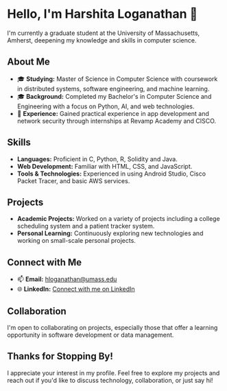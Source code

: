 # Hello, I'm Harshita Loganathan 👋

I'm currently a graduate student at the University of Massachusetts, Amherst, deepening my knowledge and skills in computer science.

## About Me
- 🎓 **Studying:** Master of Science in Computer Science with coursework in distributed systems, software engineering, and machine learning.
- 🎓 **Background:** Completed my Bachelor's in Computer Science and Engineering with a focus on Python, AI, and web technologies.
- 💼 **Experience:** Gained practical experience in app development and network security through internships at Revamp Academy and CISCO.

## Skills
- **Languages:** Proficient in C, Python, R, Solidity and Java.
- **Web Development:** Familiar with HTML, CSS, and JavaScript.
- **Tools & Technologies:** Experienced in using Android Studio, Cisco Packet Tracer, and basic AWS services.

## Projects
- **Academic Projects:** Worked on a variety of projects including a college scheduling system and a patient tracker system.
- **Personal Learning:** Continuously exploring new technologies and working on small-scale personal projects.

## Connect with Me
- 📫 **Email:** [hloganathan@umass.edu](mailto:hloganathan@umass.edu)
- 🌐 **LinkedIn:** [Connect with me on LinkedIn](https://www.linkedin.com/in/harshitaloganathan/)

## Collaboration
I'm open to collaborating on projects, especially those that offer a learning opportunity in software development or data management.

## Thanks for Stopping By!
I appreciate your interest in my profile. Feel free to explore my projects and reach out if you'd like to discuss technology, collaboration, or just say hi!

